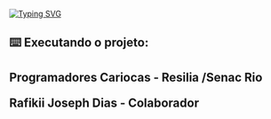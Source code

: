 [![Typing SVG](https://readme-typing-svg.demolab.com?font=Fira+Code&pause=1000&color=F70BEA&width=435&lines=Projeto+6++Squad++-++SITE+DO+MEU+APP+)](https://git.io/typing-svg)

<h2>⌨️ Executando o projeto: <h2>
  
Programadores Cariocas - Resilia /Senac Rio

Rafikii Joseph Dias - Colaborador

